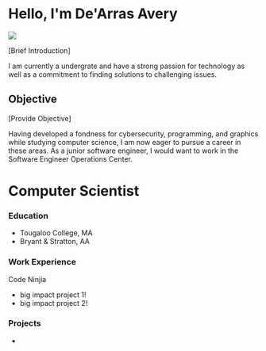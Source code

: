 # Hello, I'm De'Arras Avery
<a href="www.linkedin.com/in/de-arras-avery-035460234"/><img src="https://img.shields.io/badge/LinkedIn-0077B5?style=for-the-badge&logo=linkedin&logoColor=white"/></a>

[Brief Introduction]

I am currently a undergrate and have a strong passion for technology as well as a commitment to finding solutions to challenging issues.

## Objective
[Provide Objective]

Having developed a fondness for cybersecurity, programming, and graphics while studying computer science, I am now eager to pursue a career in these areas. As a junior software engineer, I would want to work in the Software Engineer Operations Center.
# Computer Scientist 

### Education
- Tougaloo College, MA
- Bryant & Stratton, AA

### Work Experience 
Code Ninjia 
- big impact project 1!
- big impact project 2!

### Projects
-
